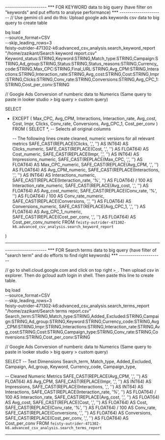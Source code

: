 --------------------- *** FOR KEYWORD data to big query (have filter on "keywords" and put efforts to analyse performance) *** ----------------------
// Use gemini cli and do this: Upload google ads keywords csv data to big query to create table

bq load \
    --source_format=CSV \
    --skip_leading_rows=3 \
    feisty-outrider-471302-k6:advanced_csv_analysis.search_keyword_report \
    "/home/zazikant/Search keyword report.csv" \
    Keyword_status:STRING,Keyword:STRING,Match_type:STRING,Campaign:STRING,Ad_group:STRING,Status:STRING,Status_reasons:STRING,Currency_code:STRING,Max_CPC:STRING,Final_URL:STRING,Avg_CPM:STRING,Interactions:STRING,Interaction_rate:STRING,Avg_cost:STRING,Cost:STRING,Impr:STRING,Clicks:STRING,Conv_rate:STRING,Conversions:STRING,Avg_CPC_1:STRING,Cost_per_conv:STRING


// Google Ads Conversion of numberic data to Numerics (Same query to paste in looker studio > big query > custom query)

SELECT
  * EXCEPT (
    Max_CPC,
    Avg_CPM,
    Interactions,
    Interaction_rate,
    Avg_cost,
    Cost,
    Impr,
    Clicks,
    Conv_rate,
    Conversions,
    Avg_CPC_1,
    Cost_per_conv
  )
FROM (
  SELECT
    *, -- Selects all original columns

    -- The following lines create cleaned, numeric versions for all relevant metrics
    SAFE_CAST(REPLACE(Clicks, ',', '') AS INT64) AS Clicks_numeric,
    SAFE_CAST(REPLACE(Cost, ',', '') AS FLOAT64) AS Cost_numeric,
    SAFE_CAST(REPLACE(Impr, ',', '') AS INT64) AS Impressions_numeric,
    SAFE_CAST(REPLACE(Max_CPC, ',', '') AS FLOAT64) AS Max_CPC_numeric,
    SAFE_CAST(REPLACE(Avg_CPM, ',', '') AS FLOAT64) AS Avg_CPM_numeric,
    SAFE_CAST(REPLACE(Interactions, ',', '') AS INT64) AS Interactions_numeric,
    SAFE_CAST(REPLACE(Interaction_rate, '%', '') AS FLOAT64) / 100 AS Interaction_rate_numeric,
    SAFE_CAST(REPLACE(Avg_cost, ',', '') AS FLOAT64) AS Avg_cost_numeric,
    SAFE_CAST(REPLACE(Conv_rate, '%', '') AS FLOAT64) / 100 AS Conv_rate_numeric,
    SAFE_CAST(REPLACE(Conversions, ',', '') AS FLOAT64) AS Conversions_numeric,
    SAFE_CAST(REPLACE(Avg_CPC_1, ',', '') AS FLOAT64) AS Avg_CPC_1_numeric,
    SAFE_CAST(REPLACE(Cost_per_conv, ',', '') AS FLOAT64) AS Cost_per_conv_numeric
  FROM
    `feisty-outrider-471302-k6.advanced_csv_analysis.search_keyword_report`

)

----------------------


--------------------- *** FOR Search terms data to big query (have filter of "search term" and do efforts to find right keywords) *** ----------------------

// go to shell.cloud.google.com and click on top right `>_`.  Then upload csv in explorer. Then do gcloud auth login in shell. Then paste this line to create table.

bq load \
    --source_format=CSV \
    --skip_leading_rows=3 \
    feisty-outrider-471302-k6:advanced_csv_analysis.search_terms_report \
    "/home/zazikant/Search terms report.csv" \
    Search_term:STRING,Match_type:STRING,Added_Excluded:STRING,Campaign:STRING,Ad_group:STRING,Keyword:STRING,Currency_code:STRING,Avg_CPM:STRING,Impr:STRING,Interactions:STRING,Interaction_rate:STRING,Avg_cost:STRING,Cost:STRING,Campaign_type:STRING,Conv_rate:STRING,Conversions:STRING,Cost_per_conv:STRING


// Google Ads Conversion of numberic data to Numerics (Same query to paste in looker studio > big query > custom query)

SELECT
  -- Text Dimensions
  Search_term,
  Match_type,
  Added_Excluded,
  Campaign,
  Ad_group,
  Keyword,
  Currency_code,
  Campaign_type,

  -- Cleaned Numeric Metrics
  SAFE_CAST(REPLACE(Avg_CPM, ',', '') AS FLOAT64) AS Avg_CPM,
  SAFE_CAST(REPLACE(Impr, ',', '') AS INT64) AS Impressions,
  SAFE_CAST(REPLACE(Interactions, ',', '') AS INT64) AS Interactions,
  SAFE_CAST(REPLACE(Interaction_rate, '%', '') AS FLOAT64) / 100 AS Interaction_rate,
  SAFE_CAST(REPLACE(Avg_cost, ',', '') AS FLOAT64) AS Avg_cost,
  SAFE_CAST(REPLACE(Cost, ',', '') AS FLOAT64) AS Cost,
  SAFE_CAST(REPLACE(Conv_rate, '%', '') AS FLOAT64) / 100 AS Conv_rate,
  SAFE_CAST(REPLACE(Conversions, ',', '') AS FLOAT64) AS Conversions,
  SAFE_CAST(REPLACE(Cost_per_conv, ',', '') AS FLOAT64) AS Cost_per_conv
FROM
  `feisty-outrider-471302-k6.advanced_csv_analysis.search_terms_report`

----------------------



